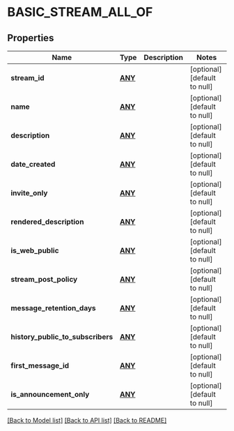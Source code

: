 # BASIC_STREAM_ALL_OF

## Properties
Name | Type | Description | Notes
------------ | ------------- | ------------- | -------------
**stream_id** | [**ANY**](.md) |  | [optional] [default to null]
**name** | [**ANY**](.md) |  | [optional] [default to null]
**description** | [**ANY**](.md) |  | [optional] [default to null]
**date_created** | [**ANY**](.md) |  | [optional] [default to null]
**invite_only** | [**ANY**](.md) |  | [optional] [default to null]
**rendered_description** | [**ANY**](.md) |  | [optional] [default to null]
**is_web_public** | [**ANY**](.md) |  | [optional] [default to null]
**stream_post_policy** | [**ANY**](.md) |  | [optional] [default to null]
**message_retention_days** | [**ANY**](.md) |  | [optional] [default to null]
**history_public_to_subscribers** | [**ANY**](.md) |  | [optional] [default to null]
**first_message_id** | [**ANY**](.md) |  | [optional] [default to null]
**is_announcement_only** | [**ANY**](.md) |  | [optional] [default to null]

[[Back to Model list]](../README.md#documentation-for-models) [[Back to API list]](../README.md#documentation-for-api-endpoints) [[Back to README]](../README.md)



